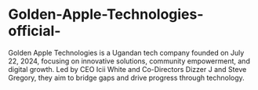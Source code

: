 # Golden-Apple-Technologies-official-
Golden Apple Technologies is a Ugandan tech company founded on July 22, 2024, focusing on innovative solutions, community empowerment, and digital growth. Led by CEO Icii White and Co-Directors Dizzer J and Steve Gregory, they aim to bridge gaps and drive progress through technology.
